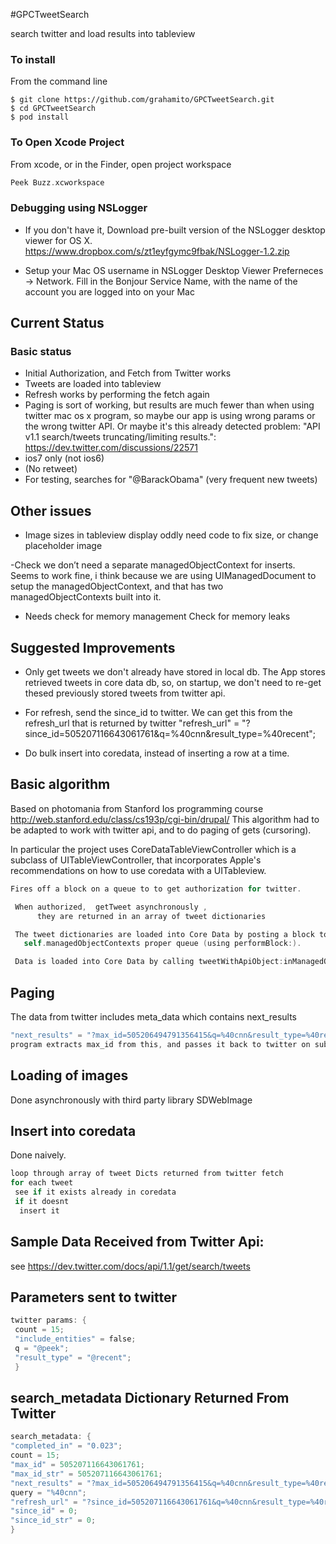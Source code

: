 #GPCTweetSearch

search twitter and load results into tableview

### To install

From the command line

```code
$ git clone https://github.com/grahamito/GPCTweetSearch.git
$ cd GPCTweetSearch
$ pod install
```

### To Open Xcode Project
From xcode, or in the Finder, open project workspace 
```objectivec
Peek Buzz.xcworkspace
```

### Debugging using NSLogger
- If you don't have it, Download  pre-built version of the NSLogger desktop viewer for OS X.
https://www.dropbox.com/s/zt1eyfgymc9fbak/NSLogger-1.2.zip

- Setup your Mac OS username in NSLogger Desktop Viewer
Preferneces -> Network. Fill in the Bonjour Service Name, with the name of the account you are logged into on your Mac

## Current Status

### Basic status
- Initial Authorization, and Fetch from Twitter works
- Tweets are loaded into tableview
- Refresh works by performing the fetch again
- Paging is sort of working, but results are much fewer than when using twitter mac os x program, so maybe our app is using wrong params or the wrong twitter API. Or maybe it's this already detected problem: "API v1.1 search/tweets truncating/limiting results.": https://dev.twitter.com/discussions/22571
- ios7 only (not ios6)
- (No retweet)
- For testing, searches for "@BarackObama" (very frequent new tweets)

## Other issues
- Image sizes in tableview display oddly need code to fix size, or change placeholder image

-Check we don’t need a separate managedObjectContext for inserts. Seems to work fine, i think because we are using UIManagedDocument to setup the managedObjectContext, and that has two managedObjectContexts built into it.


- Needs check for memory management
Check for memory leaks

## Suggested Improvements

- Only get tweets we don't already have stored in local db. The App stores retrieved tweets in core data db, so, on startup, we don't need to re-get thesed previously stored tweets from twitter api.

- For refresh, send the since_id to twitter. We can get this from the refresh_url that is returned by twitter 
"refresh_url" = "?since_id=505207116643061761&q=%40cnn&result_type=%40recent";

- Do bulk insert into coredata, instead of inserting a row at a time. 


 
## Basic algorithm

Based on photomania from Stanford Ios programming course http://web.stanford.edu/class/cs193p/cgi-bin/drupal/
This algorithm had to be adapted to work with twitter api, and to do paging of gets (cursoring).

In particular the project uses CoreDataTableViewController which is a subclass of UITableViewController, that incorporates Apple's recommendations on how to use coredata with a UITableview.
 
 ```objectivec
 Fires off a block on a queue to to get authorization for twitter.
 
  When authorized,  getTweet asynchronously ,
       they are returned in an array of tweet dictionaries
 
  The tweet dictionaries are loaded into Core Data by posting a block to do so on
    self.managedObjectContexts proper queue (using performBlock:).
 
  Data is loaded into Core Data by calling tweetWithApiObject:inManagedObjectContext: category method.
 ```
 
##  Paging

 The data from twitter includes meta_data which contains next_results
 ```objectivec
 "next_results" = "?max_id=505206494791356415&q=%40cnn&result_type=%40recent";
 program extracts max_id from this, and passes it back to twitter on subsequent calls. 
 ```

## Loading of images
 
 Done asynchronously with third party library SDWebImage
 
## Insert into coredata

 Done naively. 
 
 ```objectivec
 loop through array of tweet Dicts returned from twitter fetch
 for each tweet
  see if it exists already in coredata
  if it doesnt
   insert it
  ``` 

## Sample Data Received from Twitter Api:

 see https://dev.twitter.com/docs/api/1.1/get/search/tweets
 
## Parameters sent to twitter

 
```objectivec
twitter params: {
 count = 15;
 "include_entities" = false;
 q = "@peek";
 "result_type" = "@recent";
 }
 ```
 
## search_metadata Dictionary Returned From Twitter

 ```objectivec
 search_metadata: {
 "completed_in" = "0.023";
 count = 15;
 "max_id" = 505207116643061761;
 "max_id_str" = 505207116643061761;
 "next_results" = "?max_id=505206494791356415&q=%40cnn&result_type=%40recent";
 query = "%40cnn";
 "refresh_url" = "?since_id=505207116643061761&q=%40cnn&result_type=%40recent";
 "since_id" = 0;
 "since_id_str" = 0;
 }
 ```
 
